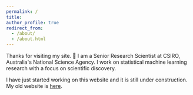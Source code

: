 ```yaml
---
permalink: /
title: 
author_profile: true
redirect_from: 
  - /about/
  - /about.html
---
```


Thanks for visiting my site. :wave: I am a Senior Research Scientist at CSIRO, Australia's National Science Agency. I work on statistical machine learning research with a focus on scientific discovery. 

I have just started working on this website and it is still under construction. My old website is [here](https://sevvandi.netlify.app//).